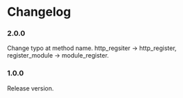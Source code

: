 # Changelog

### 2.0.0

Change typo at method name. http_regsiter -> http_register, register_module -> module_register.

### 1.0.0

Release version.
